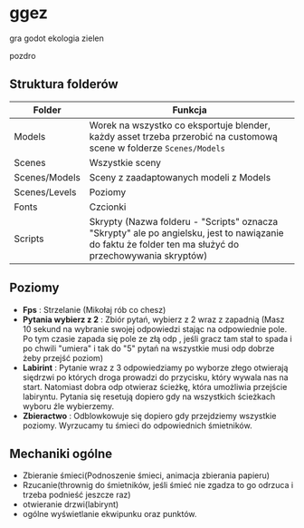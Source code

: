 ggez
====

gra godot ekologia zielen

pozdro

Struktura folderów
------------------

| Folder        | Funkcja                                                                                                                                                |
|---------------|--------------------------------------------------------------------------------------------------------------------------------------------------------|
| Models        | Worek na wszystko co eksportuje blender, każdy asset trzeba przerobić na customową scene w folderze `Scenes/Models`                                    |
| Scenes        | Wszystkie sceny                                                                                                                                        |
| Scenes/Models | Sceny z zaadaptowanych modeli z Models                                                                                                                 |
| Scenes/Levels | Poziomy                                                                                                                                                |
| Fonts         | Czcionki                                                                                                                                               |
| Scripts       | Skrypty (Nazwa folderu - "Scripts" oznacza "Skrypty" ale po angielsku, jest to nawiązanie do faktu że folder ten ma służyć do przechowywania skryptów) |

Poziomy
-------


-	**Fps** : Strzelanie (Mikołaj rób co chesz)
-	**Pytania wybierz z 2** : Zbiór pytań, wybierz z 2 wraz z zapadnią (Masz 10 sekund na wybranie swojej odpowiedzi stając na odpowiednie pole. Po tym czasie zapada się pole ze złą odp , jeśli gracz tam stał to spada i po chwili "umiera" i tak do "5" pytań na wszystkie musi odp dobrze żeby przejść poziom)
-	**Labirint** : Pytanie wraz z 3 odpowiedziamy po wyborze złego otwierają siędrzwi po których droga prowadzi do przycisku, który wywala nas na start. Natomiast dobra odp otwieraz ścieżkę, która umożliwia przejście labiryntu. Pytania się resetują dopiero gdy na wszystkich ścieżkach wyboru źle wybierzemy.
-	**Zbieractwo** : Odblowkowuje się dopiero gdy przejdziemy wszystkie poziomy. Wyrzucamy tu śmieci do odpowiednich śmietników.

Mechaniki ogólne
----------------

-	Zbieranie śmieci(Podnoszenie śmieci, animacja zbierania papieru)
-	Rzucanie(thrownig do śmietników, jeśli śmieć nie zgadza to go odrzuca i trzeba podnieść jeszcze raz)
-	otwieranie drzwi(labirynt)
-	ogólne wyświetlanie ekwipunku oraz punktów.


